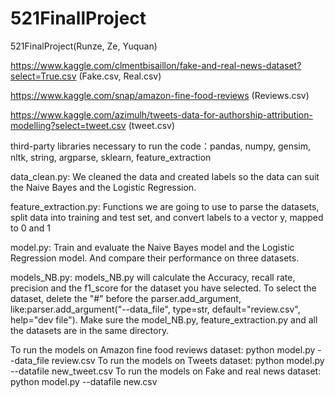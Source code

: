 # 521FinallProject
521FinalProject(Runze, Ze, Yuquan)

https://www.kaggle.com/clmentbisaillon/fake-and-real-news-dataset?select=True.csv
  (Fake.csv, Real.csv)

https://www.kaggle.com/snap/amazon-fine-food-reviews
  (Reviews.csv)

https://www.kaggle.com/azimulh/tweets-data-for-authorship-attribution-modelling?select=tweet.csv
  (tweet.csv)

third-party libraries necessary to run the code：pandas, numpy, gensim, nltk, string, argparse, sklearn, feature_extraction


data_clean.py: We cleaned the data and created labels so the data can suit the Naive Bayes and the Logistic Regression. 

feature_extraction.py: Functions we are going to use to parse the datasets, split data into training and test set, and convert labels to a vector y, mapped to 0 and 1

model.py: Train and evaluate the Naive Bayes model and the Logistic Regression model. And compare their performance on three datasets. 

models_NB.py: models_NB.py will calculate the Accuracy, recall rate, precision and the f1_score for the dataset you have selected. To select the dataset, delete the "#" before the parser.add_argument, like:parser.add_argument("--data_file", type=str, default="review.csv", help="dev file"). Make sure the model_NB.py, feature_extraction.py and all the datasets are in the same directory. 

To run the models on Amazon fine food reviews dataset: python model.py --data_file review.csv 
To run the models on Tweets dataset: python model.py --datafile new_tweet.csv
To run the models on Fake and real news dataset: python model.py --datafile new.csv
